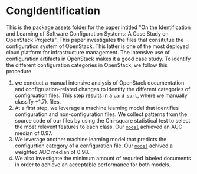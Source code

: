 # CongIdentification

This is the package assets folder for the paper intitled "On the Identification and Learning of Software Configuration Systems: A Case Study on OpenStack Projects".
This paper investigates the files that consitutue the configuration system of OpenStack. This latter is one of the most deployed cloud platform for infrastructure management. The intensive use of configuration artifacts in OpenStack makes it a good case study. To identify the different configuration categories in OpenStack, we follow this procedure.

1) we conduct a manual intensive analysis of OpenStack documentation and configruation-related changes to identify the different categories of configruation files. This step results in a [``card sort``](https://github.com/), where we manually classify +1.7k files. 
2) At a first step, we leverage a machine learning model that identifies configuration and non-configuration files. We collect patterns from the source code of our files by using the Chi-square statistical test to select the most relevent features to each class. Our [``model``](https://github.com/) achieved an AUC median of 0.97.
3) We leverage another machine learning model that predicts the configurtion category of a configuration file. Our [``model``](https://github.com/) achived a weighted AUC median of 0.98.
4) We also investigate the minimum amount of requried labeled documents in order to achieve an acceptable performance for both models.  
